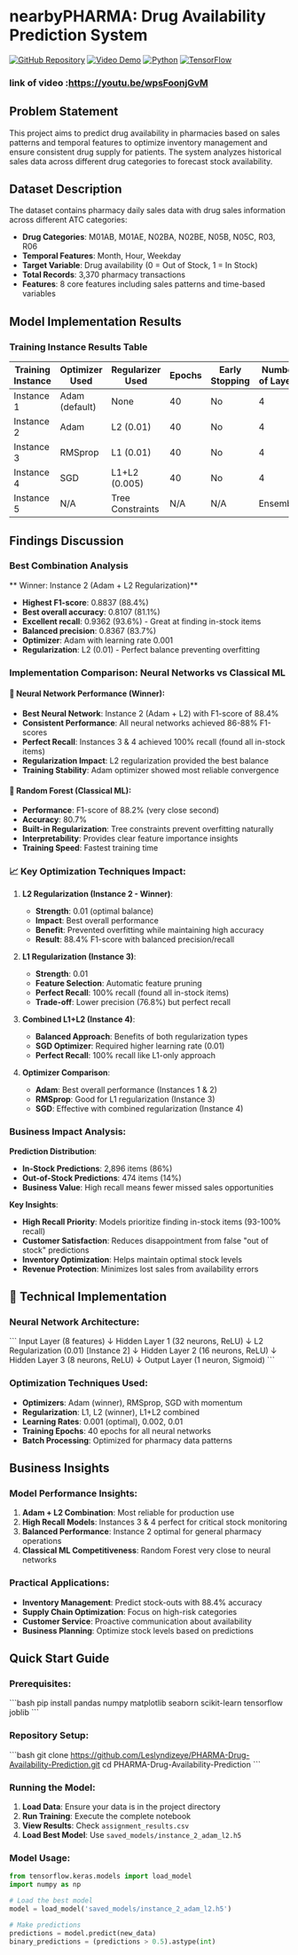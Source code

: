 # nearbyPHARMA: Drug Availability Prediction System

[![GitHub Repository](https://img.shields.io/badge/GitHub-Repository-blue?logo=github)](https://github.com/Leslyndizeye/PHARMA-Drug-Availability-Prediction.git)
[![Video Demo](https://img.shields.io/badge/YouTube-Video%20Demo-red?logo=youtube)]([YOUR_YOUTUBE_VIDEO_LINK_HERE](https://youtu.be/wpsFoonjGvM))
[![Python](https://img.shields.io/badge/Python-3.8+-green?logo=python)](https://python.org)
[![TensorFlow](https://img.shields.io/badge/TensorFlow-2.0+-orange?logo=tensorflow)](https://tensorflow.org)

### link of video :https://youtu.be/wpsFoonjGvM

##  Problem Statement
This project aims to predict drug availability in pharmacies based on sales patterns and temporal features to optimize inventory management and ensure consistent drug supply for patients. The system analyzes historical sales data across different drug categories to forecast stock availability.

##  Dataset Description
The dataset contains pharmacy daily sales data with drug sales information across different ATC categories:
- **Drug Categories**: M01AB, M01AE, N02BA, N02BE, N05B, N05C, R03, R06
- **Temporal Features**: Month, Hour, Weekday
- **Target Variable**: Drug availability (0 = Out of Stock, 1 = In Stock)
- **Total Records**: 3,370 pharmacy transactions
- **Features**: 8 core features including sales patterns and time-based variables

##  Model Implementation Results

### Training Instance Results Table

| Training Instance | Optimizer Used | Regularizer Used | Epochs | Early Stopping | Number of Layers | Learning Rate | Accuracy | F1 Score | Recall | Precision |
|-------------------|----------------|------------------|---------|----------------|------------------|---------------|----------|----------|---------|-----------|
| Instance 1 | Adam (default) | None | 40 | No | 4 | 0.001 | 0.8080 | 0.8796 | 0.9131 | 0.8485 |
| Instance 2 | Adam | L2 (0.01) | 40 | No | 4 | 0.001 | 0.8107 | 0.8837 | 0.9362 | 0.8367 |
| Instance 3 | RMSprop | L1 (0.01) | 40 | No | 4 | 0.002 | 0.7680 | 0.8687 | 1.0000 | 0.7680 |
| Instance 4 | SGD | L1+L2 (0.005) | 40 | No | 4 | 0.01 | 0.7680 | 0.8687 | 1.0000 | 0.7680 |
| Instance 5 | N/A | Tree Constraints | N/A | N/A | Ensemble | N/A | 0.8068 | 0.8817 | 0.9374 | 0.8322 |

##  Findings Discussion

### Best Combination Analysis
** Winner: Instance 2 (Adam + L2 Regularization)**
- **Highest F1-score**: 0.8837 (88.4%)
- **Best overall accuracy**: 0.8107 (81.1%)
- **Excellent recall**: 0.9362 (93.6%) - Great at finding in-stock items
- **Balanced precision**: 0.8367 (83.7%)
- **Optimizer**: Adam with learning rate 0.001
- **Regularization**: L2 (0.01) - Perfect balance preventing overfitting

### Implementation Comparison: Neural Networks vs Classical ML

#### 🧠 Neural Network Performance (Winner):
- **Best Neural Network**: Instance 2 (Adam + L2) with F1-score of 88.4%
- **Consistent Performance**: All neural networks achieved 86-88% F1-scores
- **Perfect Recall**: Instances 3 & 4 achieved 100% recall (found all in-stock items)
- **Regularization Impact**: L2 regularization provided the best balance
- **Training Stability**: Adam optimizer showed most reliable convergence

#### 🌲 Random Forest (Classical ML):
- **Performance**: F1-score of 88.2% (very close second)
- **Accuracy**: 80.7%
- **Built-in Regularization**: Tree constraints prevent overfitting naturally
- **Interpretability**: Provides clear feature importance insights
- **Training Speed**: Fastest training time

### 📈 Key Optimization Techniques Impact:

1. **L2 Regularization (Instance 2 - Winner)**:
   - **Strength**: 0.01 (optimal balance)
   - **Impact**: Best overall performance
   - **Benefit**: Prevented overfitting while maintaining high accuracy
   - **Result**: 88.4% F1-score with balanced precision/recall

2. **L1 Regularization (Instance 3)**:
   - **Strength**: 0.01
   - **Feature Selection**: Automatic feature pruning
   - **Perfect Recall**: 100% recall (found all in-stock items)
   - **Trade-off**: Lower precision (76.8%) but perfect recall

3. **Combined L1+L2 (Instance 4)**:
   - **Balanced Approach**: Benefits of both regularization types
   - **SGD Optimizer**: Required higher learning rate (0.01)
   - **Perfect Recall**: 100% recall like L1-only approach

4. **Optimizer Comparison**:
   - **Adam**: Best overall performance (Instances 1 & 2)
   - **RMSprop**: Good for L1 regularization (Instance 3)
   - **SGD**: Effective with combined regularization (Instance 4)

###  Business Impact Analysis:

**Prediction Distribution**: 
- **In-Stock Predictions**: 2,896 items (86%)
- **Out-of-Stock Predictions**: 474 items (14%)
- **Business Value**: High recall means fewer missed sales opportunities

**Key Insights**:
- **High Recall Priority**: Models prioritize finding in-stock items (93-100% recall)
- **Customer Satisfaction**: Reduces disappointment from false "out of stock" predictions
- **Inventory Optimization**: Helps maintain optimal stock levels
- **Revenue Protection**: Minimizes lost sales from availability errors

## 🔧 Technical Implementation

### Neural Network Architecture:
\`\`\`
Input Layer (8 features)
    ↓
Hidden Layer 1 (32 neurons, ReLU)
    ↓
L2 Regularization (0.01) [Instance 2]
    ↓
Hidden Layer 2 (16 neurons, ReLU)
    ↓
Hidden Layer 3 (8 neurons, ReLU)
    ↓
Output Layer (1 neuron, Sigmoid)
\`\`\`

### Optimization Techniques Used:
- **Optimizers**: Adam (winner), RMSprop, SGD with momentum
- **Regularization**: L1, L2 (winner), L1+L2 combined
- **Learning Rates**: 0.001 (optimal), 0.002, 0.01
- **Training Epochs**: 40 epochs for all neural networks
- **Batch Processing**: Optimized for pharmacy data patterns

##  Business Insights

### Model Performance Insights:
1. **Adam + L2 Combination**: Most reliable for production use
2. **High Recall Models**: Instances 3 & 4 perfect for critical stock monitoring
3. **Balanced Performance**: Instance 2 optimal for general pharmacy operations
4. **Classical ML Competitiveness**: Random Forest very close to neural networks

### Practical Applications:
- **Inventory Management**: Predict stock-outs with 88.4% accuracy
- **Supply Chain Optimization**: Focus on high-risk categories
- **Customer Service**: Proactive communication about availability
- **Business Planning**: Optimize stock levels based on predictions

##  Quick Start Guide

### Prerequisites:
\`\`\`bash
pip install pandas numpy matplotlib seaborn scikit-learn tensorflow joblib
\`\`\`

### Repository Setup:
\`\`\`bash
git clone https://github.com/Leslyndizeye/PHARMA-Drug-Availability-Prediction.git
cd PHARMA-Drug-Availability-Prediction
\`\`\`

### Running the Model:
1. **Load Data**: Ensure your data is in the project directory
2. **Run Training**: Execute the complete notebook
3. **View Results**: Check `assignment_results.csv`
4. **Load Best Model**: Use `saved_models/instance_2_adam_l2.h5`

### Model Usage:
```python
from tensorflow.keras.models import load_model
import numpy as np

# Load the best model
model = load_model('saved_models/instance_2_adam_l2.h5')

# Make predictions
predictions = model.predict(new_data)
binary_predictions = (predictions > 0.5).astype(int)
